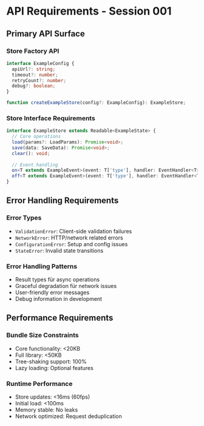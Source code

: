 # API Requirements - Session 001

## Primary API Surface

### Store Factory API
```typescript
interface ExampleConfig {
  apiUrl?: string;
  timeout?: number;
  retryCount?: number;
  debug?: boolean;
}

function createExampleStore(config?: ExampleConfig): ExampleStore;
```

### Store Interface Requirements
```typescript
interface ExampleStore extends Readable<ExampleState> {
  // Core operations
  load(params?: LoadParams): Promise<void>;
  save(data: SaveData): Promise<void>;
  clear(): void;
  
  // Event handling
  on<T extends ExampleEvent>(event: T['type'], handler: EventHandler<T>): void;
  off<T extends ExampleEvent>(event: T['type'], handler: EventHandler<T>): void;
}
```

## Error Handling Requirements

### Error Types
- `ValidationError`: Client-side validation failures
- `NetworkError`: HTTP/network related errors
- `ConfigurationError`: Setup and config issues
- `StateError`: Invalid state transitions

### Error Handling Patterns
- Result types für async operations
- Graceful degradation für network issues
- User-friendly error messages
- Debug information in development

## Performance Requirements

### Bundle Size Constraints
- Core functionality: <20KB
- Full library: <50KB
- Tree-shaking support: 100%
- Lazy loading: Optional features

### Runtime Performance
- Store updates: <16ms (60fps)
- Initial load: <100ms
- Memory stable: No leaks
- Network optimized: Request deduplication 